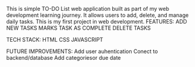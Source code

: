 This is simple TO-DO List web application built as part of my web development learning journey. It allows users to add, delete, and manage daily tasks. This is my first project in web development.
FEATURES:
ADD NEW TASKS
MARKS TASK AS COMPLETE
DELETE TASKS

TECH STACK:
HTML
CSS
JAVASCRIPT

FUTURE IMPROVEMENTS:
Add user auhentication
Conect to backend/database
Add categoriesor due date
